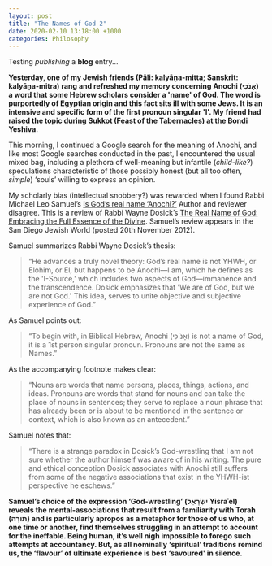 ```yaml
---  
layout: post  
title: "The Names of God 2"  
date: 2020-02-10 13:18:00 +1000  
categories: Philosophy  
---
```


Testing *publishing* a **blog** entry...

**Yesterday, one of my Jewish friends (Pāli: kalyāṇa-mitta; Sanskrit: kalyāṇa-mitra) rang and refreshed my memory concerning Anochi (אָנֹכִי) a word that some Hebrew scholars consider a 'name' of God. The word is purportedly of Egyptian origin and this fact sits ill with some Jews. It is an intensive and specific form of the first pronoun singular 'I'. My friend had raised the topic during Sukkot (Feast of the Tabernacles) at the Bondi Yeshiva.**

This morning, I continued a Google search for the meaning of Anochi, and like most Google searches conducted in the past, I encountered the usual mixed bag, including a plethora of well-meaning but infantile (*child-like?*) speculations characteristic of those possibly honest (but all too often, *simple*) ‘souls’ willing to express an opinion.

My scholarly bias (intellectual snobbery?) was rewarded when I found Rabbi Michael Leo Samuel’s [<span class="underline">Is God’s real name ‘Anochi?’</span>](https://www.sdjewishworld.com/2012/11/20/is-gods-real-name-anochi-author-and-reviewer-disagree/) Author and reviewer disagree. This is a review of Rabbi Wayne Dosick’s [<span class="underline">The Real Name of God: Embracing the Full Essence of the Divine</span>](https://play.google.com/store/books/details?pcampaignid=books_read_action&id=LlwoDwAAQBAJ). Samuel’s review appears in the San Diego Jewish World (posted 20th November 2012).

Samuel summarizes Rabbi Wayne Dosick’s thesis:

> “He advances a truly novel theory: God’s real name is not YHWH, or Elohim, or El, but happens to be Anochi—I am, which he defines as the 'I-Source,' which includes two aspects of God—immanence and the transcendence. Dosick emphasizes that 'We are of God, but we are not God.' This idea, serves to unite objective and subjective experience of God.”

As Samuel points out:

> “To begin with, in Biblical Hebrew, Anochi (אָנֹ כִי) is not a name of God, it is a 1st person singular pronoun. Pronouns are not the same as Names.”

As the accompanying footnote makes clear:

> “Nouns are words that name persons, places, things, actions, and ideas. Pronouns are words that stand for nouns and can take the place of nouns in sentences; they serve to replace a noun phrase that has already been or is about to be mentioned in the sentence or context, which is also known as an antecedent.”

Samuel notes that:

> “There is a strange paradox in Dosick’s God-wrestling that I am not sure whether the author himself was aware of in his writing. The pure and ethical conception Dosick associates with Anochi still suffers from some of the negative associations that exist in the YHWH-ist perspective he eschews.”

**Samuel’s choice of the expression ‘God-wrestling’ (יִשְׂרָאֵל Yisraʾel) reveals the mental-associations that result from a familiarity with Torah (תּוֹרָה) and is particularly apropos as a metaphor for those of us who, at one time or another, find themselves struggling in an attempt to account for the ineffable. Being human, it’s well nigh impossible to forego such attempts at accountancy. But, as all nominally ‘spiritual’ traditions remind us, the ‘flavour’ of ultimate experience is best ‘savoured' in silence.**
